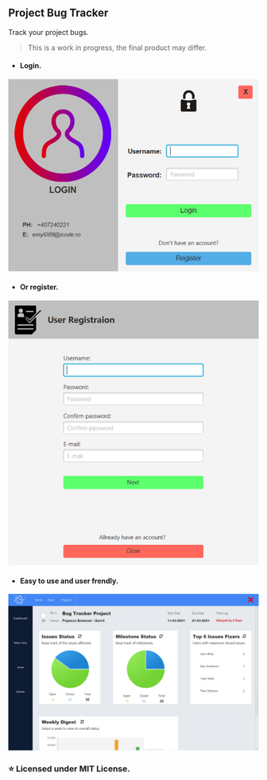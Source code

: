## Project Bug Tracker
Track your project bugs.
>This is a work in progress, the final product may differ.


* #### Login.
<kbd>![Fig 1](https://github.com/emyl089/bug-tracker/blob/master/images/screenshots/login.png)</kbd>

* #### Or register.
<kbd>![Fig 1](https://github.com/emyl089/bug-tracker/blob/master/images/screenshots/register.png)</kbd>

* #### Easy to use and user frendly.
<kbd>![Fig 1](https://github.com/emyl089/bug-tracker/blob/master/images/screenshots/dashboard.png)</kbd>


### :star: Licensed under MIT License.

